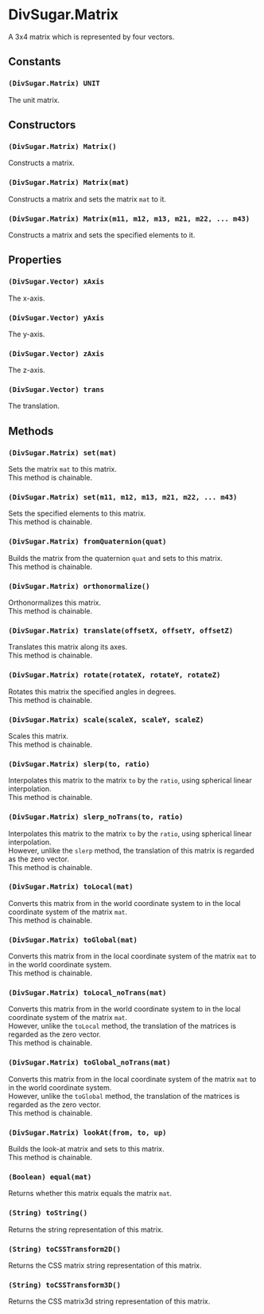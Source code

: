 DivSugar.Matrix
===============

A 3x4 matrix which is represented by four vectors.

Constants
---------

### `(DivSugar.Matrix) UNIT`
The unit matrix.

Constructors
------------

### `(DivSugar.Matrix) Matrix()`
Constructs a matrix.

### `(DivSugar.Matrix) Matrix(mat)`
Constructs a matrix and sets the matrix `mat` to it.

### `(DivSugar.Matrix) Matrix(m11, m12, m13, m21, m22, ... m43)`
Constructs a matrix and sets the specified elements to it.

Properties
----------

### `(DivSugar.Vector) xAxis`
The x-axis.

### `(DivSugar.Vector) yAxis`
The y-axis.

### `(DivSugar.Vector) zAxis`
The z-axis.

### `(DivSugar.Vector) trans`
The translation.

Methods
-------

### `(DivSugar.Matrix) set(mat)`
Sets the matrix `mat` to this matrix.  
This method is chainable.

### `(DivSugar.Matrix) set(m11, m12, m13, m21, m22, ... m43)`
Sets the specified elements to this matrix.  
This method is chainable.

### `(DivSugar.Matrix) fromQuaternion(quat)`
Builds the matrix from the quaternion `quat` and sets to this matrix.  
This method is chainable.

### `(DivSugar.Matrix) orthonormalize()`
Orthonormalizes this matrix.  
This method is chainable.

### `(DivSugar.Matrix) translate(offsetX, offsetY, offsetZ)`
Translates this matrix along its axes.  
This method is chainable.

### `(DivSugar.Matrix) rotate(rotateX, rotateY, rotateZ)`
Rotates this matrix the specified angles in degrees.  
This method is chainable.

### `(DivSugar.Matrix) scale(scaleX, scaleY, scaleZ)`
Scales this matrix.  
This method is chainable.

### `(DivSugar.Matrix) slerp(to, ratio)`
Interpolates this matrix to the matrix `to` by the `ratio`, using spherical linear interpolation.  
This method is chainable.

### `(DivSugar.Matrix) slerp_noTrans(to, ratio)`
Interpolates this matrix to the matrix `to` by the `ratio`, using spherical linear interpolation.  
However, unlike the `slerp` method, the translation of this matrix is regarded as the zero vector.  
This method is chainable.

### `(DivSugar.Matrix) toLocal(mat)`
Converts this matrix from in the world coordinate system to in the local coordinate system of the matrix `mat`.  
This method is chainable.

### `(DivSugar.Matrix) toGlobal(mat)`
Converts this matrix from in the local coordinate system of the matrix `mat` to in the world coordinate system.  
This method is chainable.

### `(DivSugar.Matrix) toLocal_noTrans(mat)`
Converts this matrix from in the world coordinate system to in the local coordinate system of the matrix `mat`.  
However, unlike the `toLocal` method, the translation of the matrices is regarded as the zero vector.  
This method is chainable.

### `(DivSugar.Matrix) toGlobal_noTrans(mat)`
Converts this matrix from in the local coordinate system of the matrix `mat` to in the world coordinate system.  
However, unlike the `toGlobal` method, the translation of the matrices is regarded as the zero vector.  
This method is chainable.

### `(DivSugar.Matrix) lookAt(from, to, up)`
Builds the look-at matrix and sets to this matrix.  
This method is chainable.

### `(Boolean) equal(mat)`
Returns whether this matrix equals the matrix `mat`.

### `(String) toString()`
Returns the string representation of this matrix.

### `(String) toCSSTransform2D()`
Returns the CSS matrix string representation of this matrix.

### `(String) toCSSTransform3D()`
Returns the CSS matrix3d string representation of this matrix.
